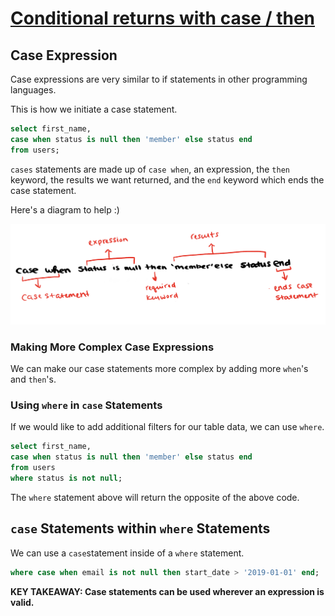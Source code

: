 # [Conditional returns with case / then](https://egghead.io/lessons/postgresql-conditional-returns-with-case-then)

## Case Expression

Case expressions are very similar to if statements in other programming languages.

This is how we initiate a case statement.

```sql
select first_name,
case when status is null then 'member' else status end
from users;
```

`cases` statements are made up of `case when`, an expression, the `then` keyword, the results we want returned, and the `end` keyword which ends the case statement.

Here's a diagram to help :)

![Image of case statement anatomy](/images/case-statement-anatomy.jpg)

### Making More Complex Case Expressions

We can make our case statements more complex by adding more `when`'s and `then`'s.

### Using `where` in `case` Statements

If we would like to add additional filters for our table data, we can use `where`.

```sql
select first_name,
case when status is null then 'member' else status end
from users
where status is not null;
```

The `where` statement above will return the opposite of the above code.

## `case` Statements within `where` Statements

We can use a `case`statement inside of a `where` statement.

```sql
where case when email is not null then start_date > '2019-01-01' end;
```

**KEY TAKEAWAY: Case statements can be used wherever an expression is valid.**
